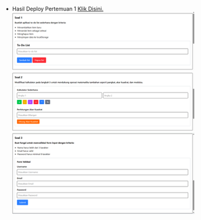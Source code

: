 - Hasil Deploy Pertemuan 1 [Klik Disini.](https://pemrograman-web-itera-122140218-pertemuan1.vercel.app)  
  ![Screenshot Soal 1](./images/pertemuan1_soal1.png)  
  ![Screenshot Soal 2](./images/pertemuan1_soal2.png)  
  ![Screenshot Soal 3](./images/pertemuan1_soal3.png)
